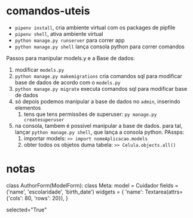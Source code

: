 # comandos-uteis

* `pipenv install`, cria ambiente virtual com os packages de pipfile
* `pipenv shell`, ativa ambiente virtual
* `python manage.py runserver` para correr app
* `python manage.py shell` lança consola python para correr comandos


Passos para manipular models.y e a Base de dados:
1. modificar `models.py`
1. `python manage.py makemigrations` cria comandos sql para modificar base de dados de acordo com o `models.py` 
1. `python manage.py migrate` executa comandos sql para modificar base de dados 
1. só depois podemos manipular a base de dados no `admin`, inserindo elementos
    1. tens que tens permissões de superuser: `py manage.py createsuperuser` 
1. na consola, tambem é possivel manipular a base de dados. para tal, lançar `python manage.py shell`, que lança a consola python. PAssps:
    1. importar models: `>> import nomeAplicacao.models`
    1. obter todos os objetos duma tabela: `>> Celula.objects.all()`


# notas


class AuthorForm(ModelForm):
    class Meta:
        model = Cuidador
        fields = ('name', 'escolaridade', 'birth_date')
        widgets = {
            'name': Textarea(attrs={'cols': 80, 'rows': 20}),
        }
        
        
        
 selected="True"

